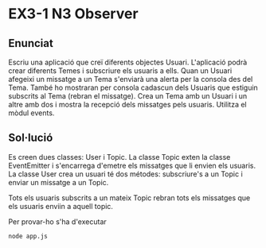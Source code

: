 # EX3-1 N3 Observer

## Enunciat
Escriu una aplicació que creï diferents objectes Usuari. L'aplicació podrà crear diferents Temes i subscriure els usuaris a ells. Quan un Usuari afegeixi un missatge a un Tema s'enviarà una alerta per la consola des del Tema. També ho mostraran per consola cadascun dels Usuaris que estiguin subscrits al Tema (rebran el missatge). Crea un Tema amb un Usuari i un altre amb dos i mostra la recepció dels missatges pels usuaris. Utilitza el mòdul events.

## Sol·lució
Es creen dues classes: User i Topic.
La classe Topic exten la classe EventEmitter i s'encarrega d'emetre els missatges que li envien els usuaris.
La classe User crea un usuari té dos métodes: subscriure's a un Topic i enviar un missatge a un Topic.

Tots els usuaris subscrits a un mateix Topic rebran tots els missatges que els usuaris enviin a aquell topic.

Per provar-ho s'ha d'executar 

    node app.js
